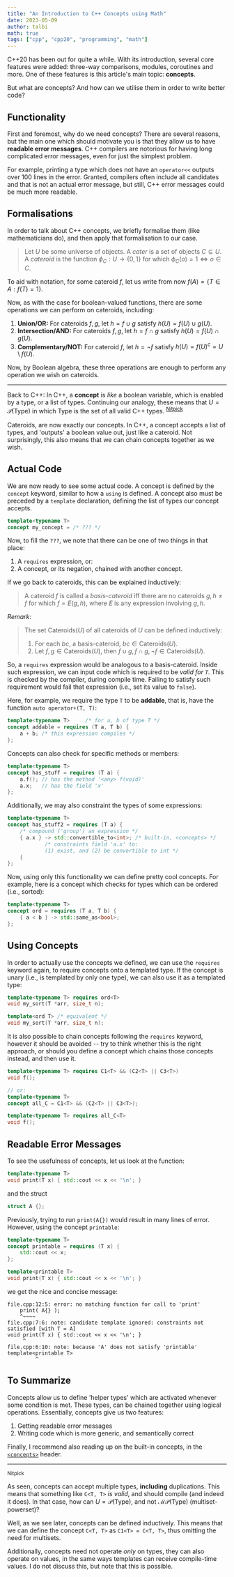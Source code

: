 ```yaml
---
title: "An Introduction to C++ Concepts using Math"
date: 2023-05-09
author: talbi
math: true
tags: ["cpp", "cpp20", "programming", "math"]
---
```


<!--more-->

<!--C++20 introduces a new feature called **Concepts**, which allow the programmer to define *concepts* (i.e., types) which have certain traits. In a sense, concepts are essentially Haskell's type classes, or Rust's traits. This is especially promising, as concepts allow the programmer to write much more scaleable code without loss of performance.-->

C++20 has been out for quite a while. With its introduction, several core features were added: three-way comparisons, modules, coroutines and more. One of these features is this article's main topic: **concepts**.

But what are concepts? And how can we utilise them in order to write better code?

<!--## C++'s Type System

C++ does not have a type system. It is a bit unique compared to other languages, in the sense that global functions, which are not entirely related to a type itself, can influence what we can do. For example, even though there is no `A::operator+` method, in the following snippet we are still able to use `+` on the type `A`:

```c++
struct A;
A operator+( const A &lhs, const auto &rhs);

int main(void) {
    A x, y;

    std::print("{} + {} = {}\n", x, y);
}
```-->

## Functionality

First and foremost, why do we need concepts? There are several reasons, but the main one which should motivate you is that they allow us to have **readable error messages**. C++ compilers are notorious for having long complicated error messages, even for just the simplest problem.

For example, printing a type which does not have an `operator<<` outputs over 100 lines in the error. Granted, compilers often include all candidates and that is not an actual error message, but still, C++ error messages could be much more readable.

<!--## So, what *are* concepts?

In *C++*, a **concept** is *like* a boolean variable, enabled by a type(s). -->

## Formalisations

In order to talk about C++ concepts, we briefly formalise them (like mathematicians do), and then apply that formalisation to our case.

> Let $U$ be some universe of objects. A *cater* is a set of objects $C \subseteq U$. A *cateroid* is the function $\phi_C : U \to \lbrace 0,1 \rbrace$ for which $\phi_C(o) = 1 \iff o \in C$.

To aid with notation, for some cateroid $f$, let us write from now $f(A) = \lbrace T \in A : f(T) = 1 \rbrace$.

Now, as with the case for boolean-valued functions, there are some operations we can perform on cateroids, including:
1. **Union/OR:** For cateroids $f, g$, let $h = f \cup g$ satisfy $h(U) = f(U) \cup g(U)$.
2. **Intersection/AND:** For cateroids $f, g$, let $h = f \cap g$ satisfy $h(U) = f(U) \cap g(U)$.
3. **Complementary/NOT:** For cateroid $f,$ let $h = \neg f$ satisfy $h(U) = f(U)^c = U \setminus f(U)$.

Now, by Boolean algebra, these three operations are enough to perform any operation we wish on cateroids.

---

Back to C++: In C++, a **concept** is *like* a boolean variable, which is enabled by a type, or a list of types. Continuing our analogy, these means that $U = \mathcal{P}(\mathsf{Type})$ in which $\mathsf{Type}$ is the set of all valid C++ types. <sup> [Nitpick](#ft:1) </sup>

Cateroids, are now exactly our concepts. In C++, a concept accepts a list of types, and 'outputs' a boolean value out, just like a cateroid. Not surprisingly, this also means that we can chain concepts together as we wish.

## Actual Code

We are now ready to see some actual code. A concept is defined by the `concept` keyword, similar to how a `using` is defined. A concept also must be preceded by a `template` declaration, defining the list of types our concept accepts.

```c++
template<typename T>
concept my_concept = /* ??? */
```

Now, to fill the `???`, we note that there can be one of two things in that place:
1. A `requires` expression, or:
2. A concept, or its negation, chained with another concept.

If we go back to cateroids, this can be explained inductively:

> A cateroid $f$ is called a *basis-cateroid* iff there are no cateroids $g, h \ne f$ for which $f = E(g, h)$, where $E$ is any expression involving $g, h$.

*Remark*:

> The set $\mathsf{Cateroids}(U)$ of all cateroids of $U$ can be defined inductively:
>   1. For each ${bc}$, a basis-cateroid, ${bc} \in \mathsf{Cateroids}(U)$.
>   2. Let $f, g \in \mathsf{Cateroids}(U)$, then $f \cup g, f \cap g, \neg f \in \mathsf{Cateroids}(U)$.

So, a `requires` expression would be analogous to a basis-cateroid. Inside such expression, we can input code which is required to be *valid for `T`*. This is checked by the compiler, during compile time. Failing to satisfy such requirement would fail that expression (i.e., set its value to `false`).

Here, for example, we require the type `T` to be **addable**, that is, have the function `auto operator+(T, T)`:

```c++
template<typename T>     /* for a, b of type T */
concept addable = requires (T a, T b) {
    a + b; /* this expression compiles */
};
```

Concepts can also check for specific methods or members:

```c++
template<typename T>
concept has_stuff = requires (T a) {
    a.f(); // has the method '<any> f(void)'
    a.x;   // has the field 'x'
};
```

Additionally, we may also constraint the types of some expressions:

```c++
template<typename T>
concept has_stuff2 = requires (T a) {
    /* compound ('group') an expression */
    { a.x } -> std::convertible_to<int>; /* built-in, <concepts> */
            /* constraints field 'a.x' to:
            (1) exist, and (2) be convertible to int */
    { 
};
```

Now, using only this functionality we can define pretty cool concepts. For example, here is a concept which checks for types which can be ordered (i.e., sorted):

```c++
template<typename T>
concept ord = requires (T a, T b) {
    { a < b } -> std::same_as<bool>;
};
```

## Using Concepts

In order to actually use the concepts we defined, we can use the `requires` keyword again, to require concepts onto a templated type. If the concept is unary (i.e., is templated by only one type), we can also use it as a templated type:

```c++
template<typename T> requires ord<T>
void my_sort(T *arr, size_t n);

template<ord T> /* equivalent */
void my_sort(T *arr, size_t n);
```

It is also possible to chain concepts following the `requires` keyword, however it should be avoided -- try to think whether this is the right approach, or should you define a concept which chains those concepts instead, and then use it.

```c++
template<typename T> requires C1<T> && (C2<T> || C3<T>)
void f();

// or:
template<typename T>
concept all_C = C1<T> && (C2<T> || C3<T>);

template<typename T> requires all_C<T>
void f();
```

## Readable Error Messages

To see the usefulness of concepts, let us look at the function:

```c++
template<typename T>
void print(T x) { std::cout << x << '\n'; }
```

and the struct

```c++
struct A {};
```

Previously, trying to run `print(A{})` would result in many lines of error. However, using the concept `printable`:

```c++
template<typename T>
concept printable = requires (T x) {
    std::cout << x;
};

template<printable T>
void print(T x) { std::cout << x << '\n'; }
```

we get the nice and concise message:

```
file.cpp:12:5: error: no matching function for call to 'print'
    print( A{} );
    ^~~~~
file.cpp:7:6: note: candidate template ignored: constraints not satisfied [with T = A]
void print(T x) { std::cout << x << '\n'; }
     ^
file.cpp:6:10: note: because 'A' does not satisfy 'printable'
template<printable T>
         ^
```

## To Summarize

Concepts allow us to define 'helper types' which are activated whenever some condition is met. These types, can be chained together using logical operations. Essentially, concepts give us two features:

1. Getting readable error messages
2. Writing code which is more generic, and semantically correct

Finally, I recommend also reading up on the built-in concepts, in the [`<concepts>`](https://en.cppreference.com/w/cpp/header/concepts) header.

---
<sup id="ft:1">Nitpick</sup>

As seen, concepts can accept multiple types, **including** duplications. This means that something like `C<T, T>` *is valid*, and should compile (and indeed it does). In that case, how can $U = \mathcal{P}(\mathsf{Type})$, and not $\mathcal{MP}(\mathsf{Type})$ (multiset-powerset)?

Well, as we see later, concepts can be defined inductively. This means that we can define the concept `C<T, T>` as `C1<T> = C<T, T>`, thus omitting the need for multisets.

Additionally, concepts need not operate *only* on types, they can also operate on values, in the same ways templates can receive compile-time values. I do not discuss this, but note that this is possible.
